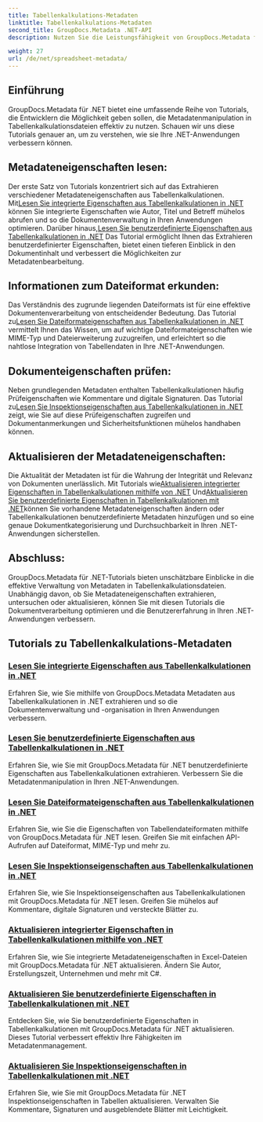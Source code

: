 ```yaml
---
title: Tabellenkalkulations-Metadaten
linktitle: Tabellenkalkulations-Metadaten
second_title: GroupDocs.Metadata .NET-API
description: Nutzen Sie die Leistungsfähigkeit von GroupDocs.Metadata für .NET mit Tutorials zum Lesen und Aktualisieren von Tabelleneigenschaften. Verbessern Sie die Metadatenmanipulation in Ihren .NET-Anwendungen.

weight: 27
url: /de/net/spreadsheet-metadata/
---
```

## Einführung

GroupDocs.Metadata für .NET bietet eine umfassende Reihe von Tutorials, die Entwicklern die Möglichkeit geben sollen, die Metadatenmanipulation in Tabellenkalkulationsdateien effektiv zu nutzen. Schauen wir uns diese Tutorials genauer an, um zu verstehen, wie sie Ihre .NET-Anwendungen verbessern können.

## Metadateneigenschaften lesen:
Der erste Satz von Tutorials konzentriert sich auf das Extrahieren verschiedener Metadateneigenschaften aus Tabellenkalkulationen. Mit[Lesen Sie integrierte Eigenschaften aus Tabellenkalkulationen in .NET](./read-built-in-properties-spreadsheets/) können Sie integrierte Eigenschaften wie Autor, Titel und Betreff mühelos abrufen und so die Dokumentenverwaltung in Ihren Anwendungen optimieren. Darüber hinaus,[Lesen Sie benutzerdefinierte Eigenschaften aus Tabellenkalkulationen in .NET](./read-custom-properties-spreadsheets/) Das Tutorial ermöglicht Ihnen das Extrahieren benutzerdefinierter Eigenschaften, bietet einen tieferen Einblick in den Dokumentinhalt und verbessert die Möglichkeiten zur Metadatenbearbeitung.

## Informationen zum Dateiformat erkunden:
 Das Verständnis des zugrunde liegenden Dateiformats ist für eine effektive Dokumentenverarbeitung von entscheidender Bedeutung. Das Tutorial zu[Lesen Sie Dateiformateigenschaften aus Tabellenkalkulationen in .NET](./read-file-format-properties-spreadsheets/) vermittelt Ihnen das Wissen, um auf wichtige Dateiformateigenschaften wie MIME-Typ und Dateierweiterung zuzugreifen, und erleichtert so die nahtlose Integration von Tabellendaten in Ihre .NET-Anwendungen.

## Dokumenteigenschaften prüfen:
Neben grundlegenden Metadaten enthalten Tabellenkalkulationen häufig Prüfeigenschaften wie Kommentare und digitale Signaturen. Das Tutorial zu[Lesen Sie Inspektionseigenschaften aus Tabellenkalkulationen in .NET](./read-inspection-properties-spreadsheets/) zeigt, wie Sie auf diese Prüfeigenschaften zugreifen und Dokumentanmerkungen und Sicherheitsfunktionen mühelos handhaben können.

## Aktualisieren der Metadateneigenschaften:
 Die Aktualität der Metadaten ist für die Wahrung der Integrität und Relevanz von Dokumenten unerlässlich. Mit Tutorials wie[Aktualisieren integrierter Eigenschaften in Tabellenkalkulationen mithilfe von .NET](./update-built-in-properties-spreadsheets/) Und[Aktualisieren Sie benutzerdefinierte Eigenschaften in Tabellenkalkulationen mit .NET](./update-custom-properties-spreadsheets/)können Sie vorhandene Metadateneigenschaften ändern oder Tabellenkalkulationen benutzerdefinierte Metadaten hinzufügen und so eine genaue Dokumentkategorisierung und Durchsuchbarkeit in Ihren .NET-Anwendungen sicherstellen.

## Abschluss:
GroupDocs.Metadata für .NET-Tutorials bieten unschätzbare Einblicke in die effektive Verwaltung von Metadaten in Tabellenkalkulationsdateien. Unabhängig davon, ob Sie Metadateneigenschaften extrahieren, untersuchen oder aktualisieren, können Sie mit diesen Tutorials die Dokumentverarbeitung optimieren und die Benutzererfahrung in Ihren .NET-Anwendungen verbessern.

## Tutorials zu Tabellenkalkulations-Metadaten
### [Lesen Sie integrierte Eigenschaften aus Tabellenkalkulationen in .NET](./read-built-in-properties-spreadsheets/)
Erfahren Sie, wie Sie mithilfe von GroupDocs.Metadata Metadaten aus Tabellenkalkulationen in .NET extrahieren und so die Dokumentenverwaltung und -organisation in Ihren Anwendungen verbessern.
### [Lesen Sie benutzerdefinierte Eigenschaften aus Tabellenkalkulationen in .NET](./read-custom-properties-spreadsheets/)
Erfahren Sie, wie Sie mit GroupDocs.Metadata für .NET benutzerdefinierte Eigenschaften aus Tabellenkalkulationen extrahieren. Verbessern Sie die Metadatenmanipulation in Ihren .NET-Anwendungen.
### [Lesen Sie Dateiformateigenschaften aus Tabellenkalkulationen in .NET](./read-file-format-properties-spreadsheets/)
Erfahren Sie, wie Sie die Eigenschaften von Tabellendateiformaten mithilfe von GroupDocs.Metadata für .NET lesen. Greifen Sie mit einfachen API-Aufrufen auf Dateiformat, MIME-Typ und mehr zu.
### [Lesen Sie Inspektionseigenschaften aus Tabellenkalkulationen in .NET](./read-inspection-properties-spreadsheets/)
Erfahren Sie, wie Sie Inspektionseigenschaften aus Tabellenkalkulationen mit GroupDocs.Metadata für .NET lesen. Greifen Sie mühelos auf Kommentare, digitale Signaturen und versteckte Blätter zu.
### [Aktualisieren integrierter Eigenschaften in Tabellenkalkulationen mithilfe von .NET](./update-built-in-properties-spreadsheets/)
Erfahren Sie, wie Sie integrierte Metadateneigenschaften in Excel-Dateien mit GroupDocs.Metadata für .NET aktualisieren. Ändern Sie Autor, Erstellungszeit, Unternehmen und mehr mit C#.
### [Aktualisieren Sie benutzerdefinierte Eigenschaften in Tabellenkalkulationen mit .NET](./update-custom-properties-spreadsheets/)
Entdecken Sie, wie Sie benutzerdefinierte Eigenschaften in Tabellenkalkulationen mit GroupDocs.Metadata für .NET aktualisieren. Dieses Tutorial verbessert effektiv Ihre Fähigkeiten im Metadatenmanagement.
### [Aktualisieren Sie Inspektionseigenschaften in Tabellenkalkulationen mit .NET](./update-inspection-properties-spreadsheets/)
Erfahren Sie, wie Sie mit GroupDocs.Metadata für .NET Inspektionseigenschaften in Tabellen aktualisieren. Verwalten Sie Kommentare, Signaturen und ausgeblendete Blätter mit Leichtigkeit.